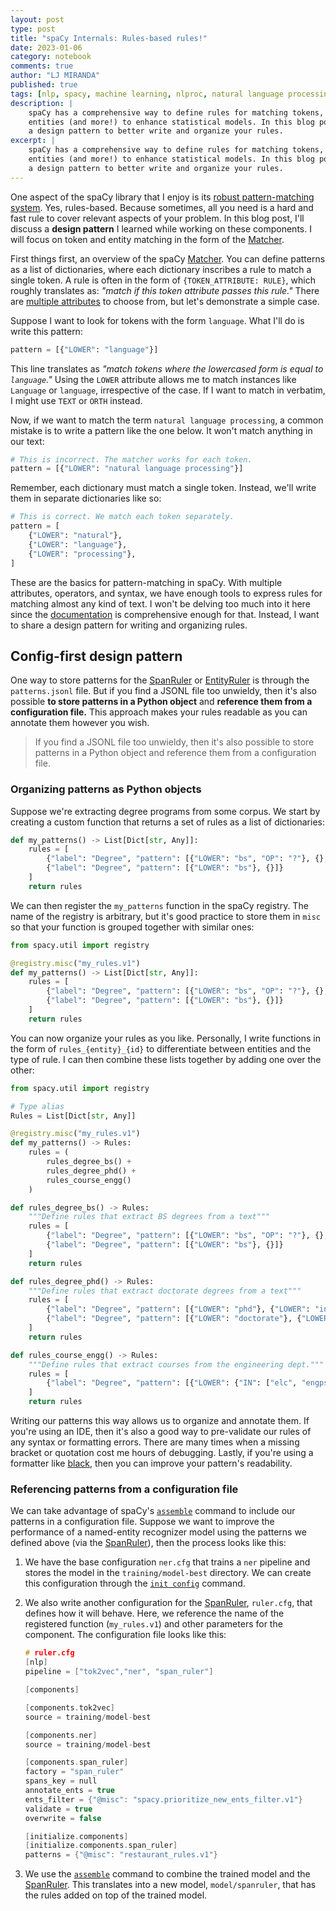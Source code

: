```yaml
---
layout: post
type: post
title: "spaCy Internals: Rules-based rules!"
date: 2023-01-06
category: notebook
comments: true
author: "LJ MIRANDA"
published: true
tags: [nlp, spacy, machine learning, nlproc, natural language processing]
description: |
    spaCy has a comprehensive way to define rules for matching tokens, phrases,
    entities (and more!) to enhance statistical models. In this blog post, I'll share
    a design pattern to better write and organize your rules.
excerpt: |
    spaCy has a comprehensive way to define rules for matching tokens, phrases,
    entities (and more!) to enhance statistical models. In this blog post, I'll share
    a design pattern to better write and organize your rules.
---
```


<span class="firstcharacter">O</span>ne aspect of the spaCy library that I enjoy
is its [robust pattern-matching
system](https://spacy.io/usage/rule-based-matching). Yes, rules-based. Because
sometimes, all you need is a hard and fast rule to cover relevant aspects of
your problem. In this blog post, I'll discuss a **design pattern** I learned while
working on these components. I will focus on token and entity matching in the
form of the [Matcher](https://spacy.io/api/matcher).

First things first, an overview of the spaCy
[Matcher](https://spacy.io/api/matcher). You can define patterns as a list of
dictionaries, where each dictionary inscribes a rule to match a single token.  A
rule is often in the form of `{TOKEN_ATTRIBUTE: RULE}`, which roughly translates
as: *"match if this token attribute passes this rule."* There are [multiple
attributes](https://spacy.io/usage/rule-based-matching#adding-patterns-attributes)
to choose from, but let's demonstrate a simple case.


Suppose I want to look for tokens with the form `language`. What I'll do is
write this pattern:

```python
pattern = [{"LOWER": "language"}] 
```

This line translates as *"match tokens where the lowercased form is equal to
`language`."* Using the `LOWER` attribute allows me to match instances like
`Language` or `language`, irrespective of the case. If I want to match in
verbatim, I might use `TEXT` or `ORTH` instead.

Now, if we want to match the term `natural language processing`, a common
mistake is to write a pattern like the one below. It won't match anything in our
text:

```python
# This is incorrect. The matcher works for each token.
pattern = [{"LOWER": "natural language processing"}]
```
Remember, each dictionary must match a single token. Instead, we'll write them
in separate dictionaries like so:

```python
# This is correct. We match each token separately.
pattern = [
    {"LOWER": "natural"}, 
    {"LOWER": "language"}, 
    {"LOWER": "processing"},
]
```

These are the basics for pattern-matching in spaCy.  With multiple attributes,
operators, and syntax, we have enough tools to express rules for matching almost
any kind of text.  I won't be delving too much into it here since the
[documentation](https://spacy.io/usage/rule-based-matching) is comprehensive
enough for that. Instead, I want to share a design pattern for
writing and organizing rules. 

## Config-first design pattern 

One way to store patterns for the [SpanRuler](https://spacy.io/api/spanruler) or
[EntityRuler](https://spacy.io/api/entityruler) is through the `patterns.jsonl`
file. But if you find a JSONL file too unwieldy, then it's also possible **to
store patterns in a Python object** and **reference them from a configuration
file.** This approach makes your rules readable as you can annotate them however
you wish. 

> If you find a JSONL file too unwieldy, then it's also possible to store patterns
> in a Python object and reference them from a configuration file.

### Organizing patterns as Python objects

Suppose we're extracting degree programs from some corpus. We start by creating
a custom function that returns a set of rules as a list of dictionaries:

```python
def my_patterns() -> List[Dict[str, Any]]:
    rules = [
        {"label": "Degree", "pattern": [{"LOWER": "bs", "OP": "?"}, {}, {"LOWER": "engineering"}]},
        {"label": "Degree", "pattern": [{"LOWER": "bs"}, {}]}
    ]
    return rules
```

We can then register the `my_patterns` function in the spaCy registry. The name
of the registry is arbitrary, but it's good practice to store them in `misc` so that your
function is grouped together with similar ones:

```python
from spacy.util import registry

@registry.misc("my_rules.v1")
def my_patterns() -> List[Dict[str, Any]]:
    rules = [
        {"label": "Degree", "pattern": [{"LOWER": "bs", "OP": "?"}, {}, {"LOWER": "engineering"}]},
        {"label": "Degree", "pattern": [{"LOWER": "bs"}, {}]}
    ]
    return rules
```

You can now organize your rules as you like. Personally, I write functions in the form of
`rules_{entity}_{id}` to differentiate between entities and the type of rule. I can then combine
these lists together by adding one over the other:

```python
from spacy.util import registry

# Type alias
Rules = List[Dict[str, Any]]

@registry.misc("my_rules.v1")
def my_patterns() -> Rules:
    rules = (
        rules_degree_bs() +
        rules_degree_phd() +
        rules_course_engg()
    )

def rules_degree_bs() -> Rules:
    """Define rules that extract BS degrees from a text"""
    rules = [
        {"label": "Degree", "pattern": [{"LOWER": "bs", "OP": "?"}, {}, {"LOWER": "engineering"}]},
        {"label": "Degree", "pattern": [{"LOWER": "bs"}, {}]}
    ]
    return rules

def rules_degree_phd() -> Rules:
    """Define rules that extract doctorate degrees from a text"""
    rules = [
        {"label": "Degree", "pattern": [{"LOWER": "phd"}, {"LOWER": "in"}, {}]},
        {"label": "Degree", "pattern": [{"LOWER": "doctorate"}, {"LOWER": "in"}, {}]}
    ]
    return rules

def rules_course_engg() -> Rules:
    """Define rules that extract courses from the engineering dept."""
    rules = [
        {"label": "Degree", "pattern": [{"LOWER": {"IN": ["elc", "engps"]}}, {"IS_DIGIT": True}]},
    ]
    return rules
```

Writing our patterns this way allows us to organize and annotate them. If you're
using an IDE, then it's also a good way to pre-validate our rules of any syntax
or formatting errors. There are many times when a missing bracket or quotation
cost me hours of debugging. Lastly, if you're using a formatter like
[black](/notebook/2018/06/21/precommits-using-black-and-flake8/), then you can
improve your pattern's readability.

### Referencing patterns from a configuration file 

We can take advantage of spaCy's [`assemble`](https://spacy.io/api/cli#assemble)
command to include our patterns in a configuration file. Suppose we want to
improve the performance of a named-entity recognizer model using the patterns we
defined above (via the [SpanRuler](https://spacy.io/api/spanruler)), then the
process looks like this:

<!-- illustration -->


1. We have the base configuration `ner.cfg` that trains a `ner` pipeline and
    stores the model in the `training/model-best` directory. We can create this
    configuration through the [`init config`](https://spacy.io/api/cli#init-config) command. 
2. We also write another configuration for the
    [SpanRuler](https://spacy.io/api/spanruler), `ruler.cfg`, that defines how it
    will behave. Here, we reference the name of the registered function (`my_rules.v1`)
    and other parameters for the component. The configuration file looks like this:

    ```c
    # ruler.cfg
    [nlp]
    pipeline = ["tok2vec","ner", "span_ruler"]

    [components]

    [components.tok2vec]
    source = training/model-best

    [components.ner]
    source = training/model-best

    [components.span_ruler]
    factory = "span_ruler"
    spans_key = null
    annotate_ents = true
    ents_filter = {"@misc": "spacy.prioritize_new_ents_filter.v1"}
    validate = true
    overwrite = false

    [initialize.components]
    [initialize.components.span_ruler]
    patterns = {"@misc": "restaurant_rules.v1"}
    ```
3. We use the [`assemble`](https://spacy.io/api/cli#assemble) command to combine
    the trained model and the [SpanRuler](https://spacy.io/api/spanruler). This
    translates into a new model, `model/spanruler`, that has the rules added on top
    of the trained model.

<!-- talk about the setup first that we will assemble them -->


<!--




<!--
first things first, an overview of spaCy matcher
- a list of dictionaries, where each dictionary matches a token.
- so if you just want to match a single word... [example]
- so if you just want to match multiple words... [example]


You can use this system for matching entities and spans via the `SpanRuler` (footnote re: entity_ruler). Under the hood, the SpanRuler creates a Matcher (and a PhraseMatcher) durinng initialization. This means that we only need to learn one pattern-matching system.
Normally you can write them in Python code..

https://github.com/explosion/spaCy/blob/b69d249a223fa4e633e11babc0830f3b68df57e2/spacy/pipeline/span_ruler.py#L447

But they can also be from an external JSONL file:



-->


<!-- assembling rules -->

<!-- my favorite patterns -->
<!-- wildcards -->

<!-- operators -->

<!-- regex -->

<!-- talk about hidden complexity at the end -->

<!--

## Final thoughts: hidden complexity 
-->
